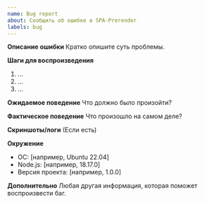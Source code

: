 ```yaml
---
name: Bug report
about: Сообщить об ошибке в SPA-Prerender
labels: bug
---
```


**Описание ошибки**
Кратко опишите суть проблемы.

**Шаги для воспроизведения**
1. ...
2. ...
3. ...

**Ожидаемое поведение**
Что должно было произойти?

**Фактическое поведение**
Что произошло на самом деле?

**Скриншоты/логи**
(Если есть)

**Окружение**
- ОС: [например, Ubuntu 22.04]
- Node.js: [например, 18.17.0]
- Версия проекта: [например, 1.0.0]

**Дополнительно**
Любая другая информация, которая поможет воспроизвести баг. 